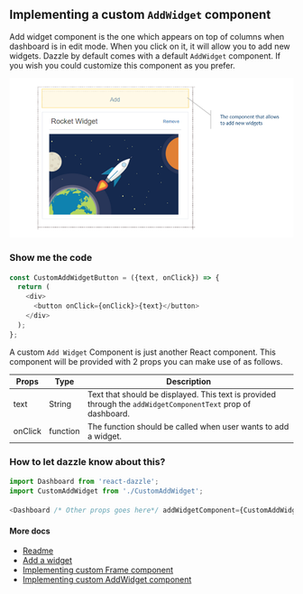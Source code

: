 ## Implementing a custom `AddWidget` component
Add widget component is the one which appears on top of columns when dashboard is in edit mode. When you click on it, it will allow you to add new widgets. Dazzle by default comes with a default `AddWidget` component. If you wish you could customize this component as you prefer.

![Add Widget](./images/AddWidget.png)

### Show me the code

```javascript
const CustomAddWidgetButton = ({text, onClick}) => {
  return (
    <div>
      <button onClick={onClick}>{text}</button>
    </div>
  );
};
```

A custom `Add Widget` Component is just another React component. This component will be provided with 2 props you can make use of as follows.

| Props | Type |  Description |
| --- | --- | --- |
| text | String | Text that should be displayed. This text is provided through the `addWidgetComponentText` prop of dashboard. |
| onClick | function | The function should be called when user wants to add a widget. |

### How to let dazzle know about this?
```javascript
import Dashboard from 'react-dazzle';
import CustomAddWidget from './CustomAddWidget';

<Dashboard /* Other props goes here*/ addWidgetComponent={CustomAddWidget}  />
```

#### More docs
- [Readme](../README.md)
- [Add a widget](./AddWidget.md)
- [Implementing custom Frame component](./ImplementingACustomFrame.md)
- [Implementing custom AddWidget component](./ImplementingCustomAddWidgetButton.md)
